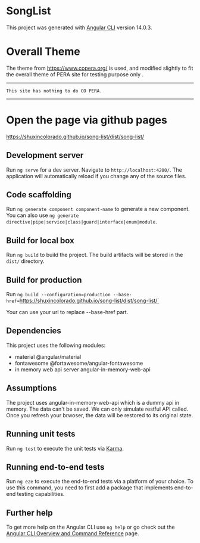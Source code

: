 # SongList

This project was generated with [Angular CLI](https://github.com/angular/angular-cli) version 14.0.3.

# Overall Theme
The theme from https://www.copera.org/ is used, and modified slightly to fit the overall theme of PERA site for testing purpose only .

*******************************************
    This site has nothing to do CO PERA.
*******************************************

# Open the page via github pages
https://shuxincolorado.github.io/song-list/dist/song-list/

## Development server

Run `ng serve` for a dev server. Navigate to `http://localhost:4200/`. The application will automatically reload if you change any of the source files.

## Code scaffolding

Run `ng generate component component-name` to generate a new component. You can also use `ng generate directive|pipe|service|class|guard|interface|enum|module`.

## Build for local box

Run `ng build` to build the project. The build artifacts will be stored in the `dist/` directory.

## Build for production
Run `ng build --configuration=production --base-href=`https://shuxincolorado.github.io/song-list/dist/song-list/`

Your can use your url to replace --base-href part.

## Dependencies
This project uses the following modules:
* material @angular/material
* fontawesome @fortawesome/angular-fontawesome
* in memory web api server angular-in-memory-web-api

## Assumptions
The project uses angular-in-memory-web-api which is a dummy api in memory. The data can't be saved.
We can only simulate restful API called. Once you refresh your brwoser, the data will be restored to its original state.

## Running unit tests

Run `ng test` to execute the unit tests via [Karma](https://karma-runner.github.io).

## Running end-to-end tests

Run `ng e2e` to execute the end-to-end tests via a platform of your choice. To use this command, you need to first add a package that implements end-to-end testing capabilities.

## Further help

To get more help on the Angular CLI use `ng help` or go check out the [Angular CLI Overview and Command Reference](https://angular.io/cli) page.
